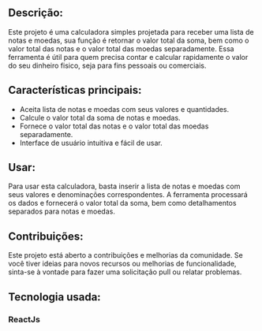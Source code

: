 <h2>Descrição:</h2>
<p>Este projeto é uma calculadora simples projetada para receber uma lista de notas e moedas, sua função é retornar o valor total da soma, bem como o valor total das notas e o valor total das moedas separadamente. Essa ferramenta é útil para quem precisa contar e calcular rapidamente o valor do seu dinheiro fisico, seja para fins pessoais ou comerciais.</p>

<h2>Características principais:</h2>

<ul>
  <li>Aceita lista de notas e moedas com seus valores e quantidades.</li>
  <li>Calcule o valor total da soma de notas e moedas.</li>
  <li>Fornece o valor total das notas e o valor total das moedas separadamente.</li>
  <li>Interface de usuário intuitiva e fácil de usar.</li>
</ul>

<h2>Usar:</h2>

<p>Para usar esta calculadora, basta inserir a lista de notas e moedas com seus valores e denominações correspondentes. A ferramenta processará os dados e fornecerá o valor total da soma, bem como detalhamentos separados para notas e moedas.</p>

<h2>Contribuições:</h2>
<p>Este projeto está aberto a contribuições e melhorias da comunidade. Se você tiver ideias para novos recursos ou melhorias de funcionalidade, sinta-se à vontade para fazer uma solicitação pull ou relatar problemas.</p>

<h2>Tecnologia usada:</h2>

<h3>ReactJs</h3>
